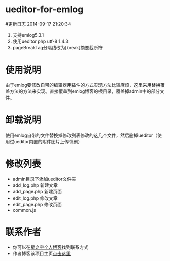 # ueditor-for-emlog
#更新日志
2014-09-17 21:20:34
1. 支持emlog5.3.1
2. 使用ueditor php utf-8 1.4.3
3. pageBreakTag分隔线改为[break]摘要截断符

# 使用说明
由于emlog要修改自带的编辑器用插件的方式实现方法比较麻烦，这里采用替换覆盖方法的方法来实现。直接覆盖到emlog博客的根目录，覆盖掉admin中的部分文件。

# 卸载说明
使用emlog自带的文件替换掉修改列表修改的这几个文件，然后删掉ueditor（使用过ueditor内置的附件图片上传慎删）

# 修改列表
* admin目录下添加ueditor文件夹
* add_log.php 新建文章
* add_page.php 新建页面
* edit_log.php 修改文章
* edit_page.php 修改页面
* common.js

# 联系作者
* 你可以在[星之宇个人博客](http://www.myxzy.com)找到联系方式
* 作者博客该项目主页[点击这里](http://www.myxzy.com/ue4em.html)
